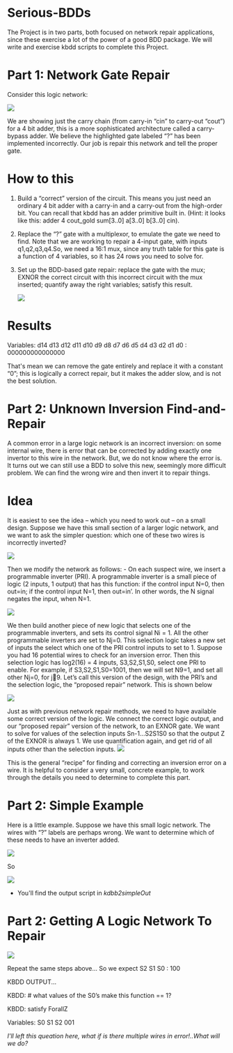 # Serious-BDDs
The Project is in two parts, both focused on network repair applications, since these exercise a lot of the power of a good BDD package. We will write and exercise kbdd scripts to complete this Project.

# Part 1: Network Gate Repair
Consider this logic network:

   ![](https://github.com/3a3del/Serious-BDDs/blob/main/First%20Part%20Design.jpeg)     

   
We are showing just the carry chain (from carry-in “cin” to carry-out “cout”) for a 4 bit adder, this is a more sophisticated architecture called a carry-bypass adder. We believe the highlighted gate labeled “?” has been implemented incorrectly. Our job is repair this network and tell the proper gate.
# How to this
  1. Build a “correct” version of the circuit. This means you just need an ordinary 4 bit adder with a carry-in and a carry-out from the high-order bit. You can 
     recall that kbdd has an adder primitive built in. (Hint: it looks like this: adder 4 cout_gold sum[3..0] a[3..0] b[3..0] cin).
  2. Replace the “?” gate with a multiplexor, to emulate the gate we need to find. Note that we are working to repair a 4-input gate, with inputs q1,q2,q3,q4.So, we need a 
     16:1 mux, since any truth table for this gate is a function of 4 variables, so it has 24 rows you need to solve for.
  3. Set up the BDD-based gate repair: replace the gate with the mux; EXNOR the correct circuit with this incorrect circuit with the mux inserted; quantify away the right 
     variables; satisfy this result.


      ![](https://github.com/3a3del/Serious-BDDs/blob/main/temp.jpeg)

     
# Results
Variables: d14 d13 d12 d11 d10 d9 d8 d7 d6 d5 d4 d3 d2 d1 d0 : 000000000000000

That's mean we can remove the gate entirely and replace it with a constant “0”;  this is logically a correct repair, but it makes the adder slow, and is not the best solution. 

# Part 2: Unknown Inversion Find-and-Repair
A common error in a large logic network is an incorrect inversion: on some internal wire, there is error that can be corrected by adding exactly one invertor to this wire 
in the network. But, we do not know where the error is. It turns out we can still use a BDD to solve this new, seemingly more difficult problem. We can find the wrong wire and then invert it to repair things.

 # Idea
It is easiest to see the idea – which you need to work out – on a small design. Suppose we have this small section of a larger logic network, and we want to ask the simpler question: which one of these two wires is incorrectly inverted?

![](https://github.com/3a3del/Serious-BDDs/blob/main/t2.jpeg)
      
Then we modify the network as follows:
    - On each suspect wire, we insert a programmable inverter (PRI). A programmable inverter is a small piece of logic (2 inputs, 1 output) that has this function: if the 
      control input N=0, then out=in; if the control input N=1, then out=in’. In other words, the N signal negates the input, when N=1. 
      
   ![](https://github.com/3a3del/Serious-BDDs/blob/main/t3.jpeg)
        
We then build another piece of new logic that selects one of the programmable inverters, and sets its control signal Ni = 1. All the other programmable inverters are set to Nj=0. This selection logic takes a new set of inputs the select which one of the PRI control inputs to set to 1. Suppose you had 16 potential wires to check for an inversion error. Then this selection logic has log2(16) = 4 inputs, S3,S2,S1,S0, select one PRI to enable. For example, if 
S3,S2,S1,S0=1001, then we will set N9=1, and set all other Nj=0, for j9. Let’s call this version of the design, with the PRI’s and the selection logic, the “proposed repair” network. This is shown below
  
   ![](https://github.com/3a3del/Serious-BDDs/blob/main/t4.jpeg)
   
Just as with previous network repair methods, we need to have available some correct version of the logic. We connect the correct logic output, and our “proposed repair” version of the network, to an EXNOR gate. We want to solve for values of the selection inputs Sn-1…S2S1S0 so that the output Z of the EXNOR is always 1. We use quantification again, and get rid of all inputs other than the selection inputs.
   ![](https://github.com/3a3del/Serious-BDDs/blob/main/t1.jpeg)
   
This is the general “recipe” for finding and correcting an inversion error on a wire. It is helpful to consider a very small, concrete example, to work through the details you need to determine to complete this part.                    
  
  # Part 2: Simple Example
  Here is a little example. Suppose we have this small logic network. The wires with “?” labels are perhaps wrong. We want to determine which of these needs to have an 
  inverter added.
  
 ![](https://github.com/3a3del/Serious-BDDs/blob/main/t6.jpeg)                    
  
 So
 
  ![](https://github.com/3a3del/Serious-BDDs/blob/main/t7.jpeg)

- You'll find the output script in *kdbb2simpleOut*
  
 # Part 2: Getting A Logic Network To Repair

   ![](https://github.com/3a3del/Serious-BDDs/blob/main/second.jpg)
   
Repeat the same steps above... So we expect S2 S1 S0 : 100

KBDD OUTPUT...

   KBDD: # what values of the S0’s make this function == 1?
   
   KBDD: satisfy ForallZ
   
   Variables: S0 S1 S2 001

*I'll left this queation here, what if is there multiple wires in error!..What will we do?*
  
                                                                                                                                                                                                                                                                                                                                                                   
  
  
  
  
  
  
  
  
  
  
  
  
  
  
  
  
  
  
